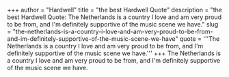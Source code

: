 +++
author = "Hardwell"
title = "the best Hardwell Quote"
description = "the best Hardwell Quote: The Netherlands is a country I love and am very proud to be from, and I'm definitely supportive of the music scene we have."
slug = "the-netherlands-is-a-country-i-love-and-am-very-proud-to-be-from-and-im-definitely-supportive-of-the-music-scene-we-have"
quote = '''The Netherlands is a country I love and am very proud to be from, and I'm definitely supportive of the music scene we have.'''
+++
The Netherlands is a country I love and am very proud to be from, and I'm definitely supportive of the music scene we have.
